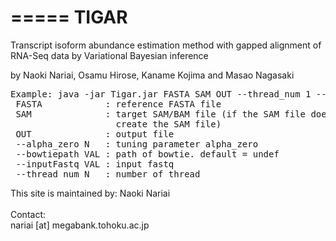 =====
TIGAR
=====

Transcript isoform abundance estimation method with gapped alignment of RNA-Seq data by Variational Bayesian inference

by Naoki Nariai, Osamu Hirose, Kaname Kojima and Masao Nagasaki

<pre>
Example: java -jar Tigar.jar FASTA SAM OUT --thread_num 1 --alpha_zero 0.001
 FASTA            : reference FASTA file
 SAM              : target SAM/BAM file (if the SAM file does not exist, then
                    create the SAM file)
 OUT              : output file
 --alpha_zero N   : tuning parameter alpha_zero
 --bowtiepath VAL : path of bowtie. default = undef
 --inputFastq VAL : input fastq
 --thread_num N   : number of thread
</pre>

This site is maintained by:
Naoki Nariai<br>
<br>
Contact:<br>
nariai [at] megabank.tohoku.ac.jp

